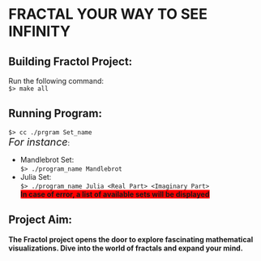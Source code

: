 # FRACTAL YOUR WAY TO SEE INFINITY

## Building Fractol Project:
Run the following command:<br>
```$> make all```

## Running Program:
```$> cc ./prgram Set_name```<br>
<em style="font-size: 20px">For instance</em>:
- Mandlebrot Set:<br>
```$> ./program_name Mandlebrot```
- Julia Set:<br>
```$> ./program_name Julia <Real Part> <Imaginary Part>```<br>
<strong><span style="background-color: red">In case of error, a list of available sets will be displayed</span><strong>

## Project Aim:
<p>The Fractol project opens the door to explore fascinating mathematical visualizations. Dive into the world of fractals and expand your mind.</p>